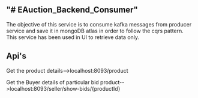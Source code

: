 "# EAuction_Backend_Consumer" 
----
The objective of this service is to consume kafka messages from producer service and save it in mongoDB atlas in order to follow the cqrs pattern.
This service has been used in UI to retrieve data only.

Api's
----
Get the product details-->localhost:8093/product

Get the Buyer details of particular bid product-->localhost:8093/seller/show-bids/{productId}


